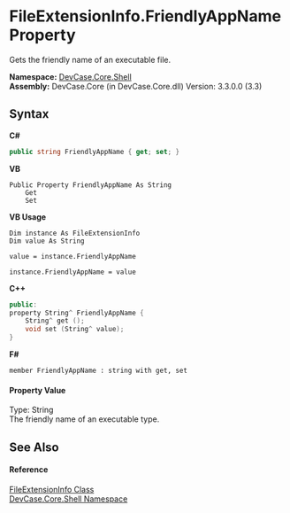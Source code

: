 # FileExtensionInfo.FriendlyAppName Property 
 

Gets the friendly name of an executable file.

**Namespace:**&nbsp;<a href="N_DevCase_Core_Shell">DevCase.Core.Shell</a><br />**Assembly:**&nbsp;DevCase.Core (in DevCase.Core.dll) Version: 3.3.0.0 (3.3)

## Syntax

**C#**<br />
``` C#
public string FriendlyAppName { get; set; }
```

**VB**<br />
``` VB
Public Property FriendlyAppName As String
	Get
	Set
```

**VB Usage**<br />
``` VB Usage
Dim instance As FileExtensionInfo
Dim value As String

value = instance.FriendlyAppName

instance.FriendlyAppName = value
```

**C++**<br />
``` C++
public:
property String^ FriendlyAppName {
	String^ get ();
	void set (String^ value);
}
```

**F#**<br />
``` F#
member FriendlyAppName : string with get, set

```


#### Property Value
Type: String<br />The friendly name of an executable type.

## See Also


#### Reference
<a href="T_DevCase_Core_Shell_FileExtensionInfo">FileExtensionInfo Class</a><br /><a href="N_DevCase_Core_Shell">DevCase.Core.Shell Namespace</a><br />